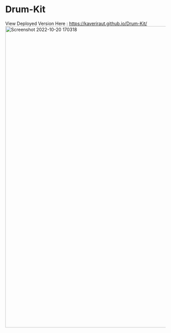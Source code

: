 # Drum-Kit
View Deployed Version Here :  https://kaveriraut.github.io/Drum-Kit/
<img width="947" alt="Screenshot 2022-10-20 170318" src="https://user-images.githubusercontent.com/97447480/196937539-06a36c44-7b5e-45ba-a2f9-c5b5d17029c6.png">


